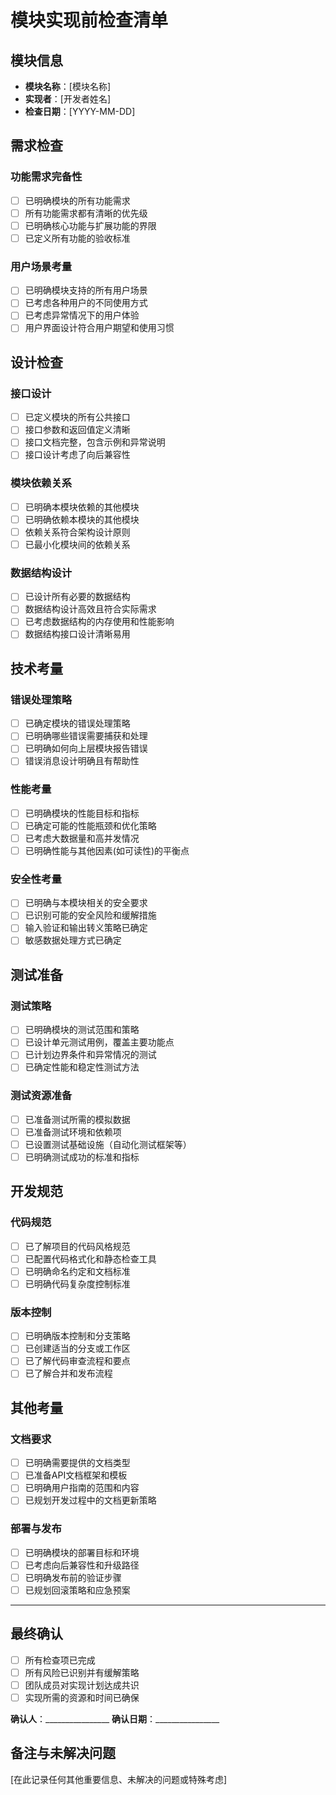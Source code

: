 # 模块实现前检查清单

## 模块信息
- **模块名称**：[模块名称]
- **实现者**：[开发者姓名]
- **检查日期**：[YYYY-MM-DD]

## 需求检查

### 功能需求完备性
- [ ] 已明确模块的所有功能需求
- [ ] 所有功能需求都有清晰的优先级
- [ ] 已明确核心功能与扩展功能的界限
- [ ] 已定义所有功能的验收标准

### 用户场景考量
- [ ] 已明确模块支持的所有用户场景
- [ ] 已考虑各种用户的不同使用方式
- [ ] 已考虑异常情况下的用户体验
- [ ] 用户界面设计符合用户期望和使用习惯

## 设计检查

### 接口设计
- [ ] 已定义模块的所有公共接口
- [ ] 接口参数和返回值定义清晰
- [ ] 接口文档完整，包含示例和异常说明
- [ ] 接口设计考虑了向后兼容性

### 模块依赖关系
- [ ] 已明确本模块依赖的其他模块
- [ ] 已明确依赖本模块的其他模块
- [ ] 依赖关系符合架构设计原则
- [ ] 已最小化模块间的依赖关系

### 数据结构设计
- [ ] 已设计所有必要的数据结构
- [ ] 数据结构设计高效且符合实际需求
- [ ] 已考虑数据结构的内存使用和性能影响
- [ ] 数据结构接口设计清晰易用

## 技术考量

### 错误处理策略
- [ ] 已确定模块的错误处理策略
- [ ] 已明确哪些错误需要捕获和处理
- [ ] 已明确如何向上层模块报告错误
- [ ] 错误消息设计明确且有帮助性

### 性能考量
- [ ] 已明确模块的性能目标和指标
- [ ] 已确定可能的性能瓶颈和优化策略
- [ ] 已考虑大数据量和高并发情况
- [ ] 已明确性能与其他因素(如可读性)的平衡点

### 安全性考量
- [ ] 已明确与本模块相关的安全要求
- [ ] 已识别可能的安全风险和缓解措施
- [ ] 输入验证和输出转义策略已确定
- [ ] 敏感数据处理方式已确定

## 测试准备

### 测试策略
- [ ] 已明确模块的测试范围和策略
- [ ] 已设计单元测试用例，覆盖主要功能点
- [ ] 已计划边界条件和异常情况的测试
- [ ] 已确定性能和稳定性测试方法

### 测试资源准备
- [ ] 已准备测试所需的模拟数据
- [ ] 已准备测试环境和依赖项
- [ ] 已设置测试基础设施（自动化测试框架等）
- [ ] 已明确测试成功的标准和指标

## 开发规范

### 代码规范
- [ ] 已了解项目的代码风格规范
- [ ] 已配置代码格式化和静态检查工具
- [ ] 已明确命名约定和文档标准
- [ ] 已明确代码复杂度控制标准

### 版本控制
- [ ] 已明确版本控制和分支策略
- [ ] 已创建适当的分支或工作区
- [ ] 已了解代码审查流程和要点
- [ ] 已了解合并和发布流程

## 其他考量

### 文档要求
- [ ] 已明确需要提供的文档类型
- [ ] 已准备API文档框架和模板
- [ ] 已明确用户指南的范围和内容
- [ ] 已规划开发过程中的文档更新策略

### 部署与发布
- [ ] 已明确模块的部署目标和环境
- [ ] 已考虑向后兼容性和升级路径
- [ ] 已明确发布前的验证步骤
- [ ] 已规划回滚策略和应急预案

---

## 最终确认

- [ ] 所有检查项已完成
- [ ] 所有风险已识别并有缓解策略
- [ ] 团队成员对实现计划达成共识
- [ ] 实现所需的资源和时间已确保

**确认人**：________________
**确认日期**：________________

## 备注与未解决问题

[在此记录任何其他重要信息、未解决的问题或特殊考虑] 
 